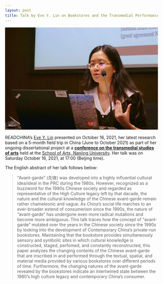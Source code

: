```yaml
---
layout: post
title: Talk by Eve Y. Lin on Bookstores and the Transmedial Performance of the Contemporary Chinese Avant-Garde
---
```


<span class="image right"><img src="/assets/images/EveNanjingTalk.jpeg" alt="" title="" style=""></span>

READCHINA’s [Eve Y. Lin](https://readchina.github.io/team/eve.html) presented on October 16, 2021, her latest research based on a 5-month field trip in China (June to October 2021) as part of her ongoing dissertational project at a __[conference on the transmedial studies of arts](https://wemp.app/posts/29e60578-fabf-478b-bf27-0e1ac8fc0a51)__ held at the [School of Arts, Nanjing University](https://art.nju.edu.cn/main.htm). Her talk was on Saturday October 16, 2021, at 17:00 (Beijing time).

The English abstract of her talk follows below:

>"Avant-garde” (先锋) was developed into a highly influential cultural idea/ideal in the PRC during the 1980s. However, recognized as a buzzword for the 1980s Chinese society and regarded as representative of the High Culture legacy left by that dacade, the nature and the cultural knowledge of the Chinese avant-garde remain rather chameleonic and vague. As China’s social life marches to an ever-broader extend of consumerism since the 1990s, the nature of “avant-garde” has undergone even more radical mutations and become more ambiguous. This talk traces how the concept of “avant-garde” mutated over the years in the Chinese society since the 1990s by looking into the development of Contemporary China’s private-run bookstores.
Maintaining that the bookstore provides simultaneously sensory and symbolic sites in which cultural knowledge is constructed, staged, perfomed, and constantly reconstructed, this paper analyzes the changing contents of the Chinese avant-garde that are inscribed in and performed through the textual, spatial, and material media provided by various bookstores over different periods of time. Furthermore, the changing natures of the avant-garde revealed by the bookstores indicate an intertwined state between the 1980’s high culture legacy and contemporary China’s consumer.
